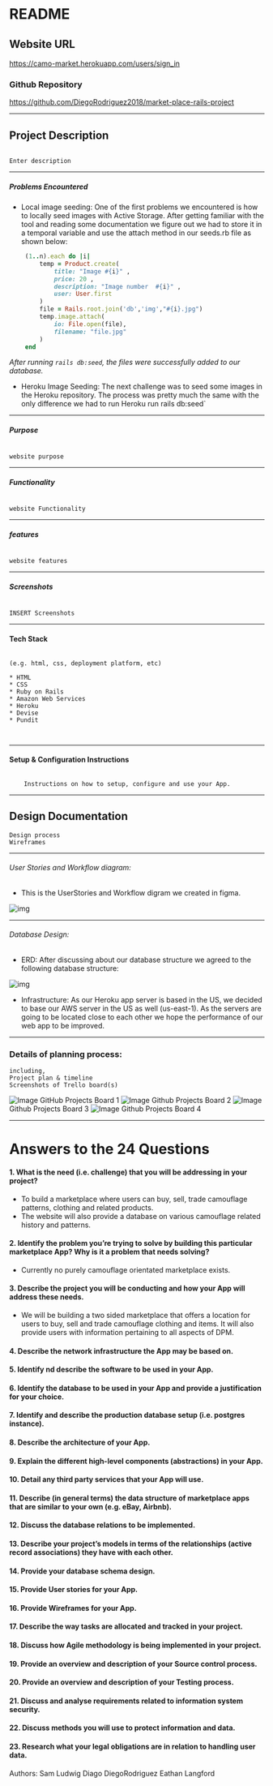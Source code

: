 # README

## Website URL
https://camo-market.herokuapp.com/users/sign_in

### Github Repository
https://github.com/DiegoRodriguez2018/market-place-rails-project
___________________________________________________
## Project Description
```

Enter description

```

___________________________________________________
#####  Problems Encountered


* Local image seeding: One of the first problems we encountered is how to locally seed images with Active Storage. After getting familiar with the tool and reading some documentation we figure out we had to store it in a temporal variable and use the attach method in our seeds.rb file as shown below:
   ``` ruby
    (1..n).each do |i|
        temp = Product.create(
            title: "Image #{i}" ,
            price: 20 ,
            description: "Image number  #{i}" ,
            user: User.first
        )
        file = Rails.root.join('db','img',"#{i}.jpg")
        temp.image.attach(
            io: File.open(file),
            filename: "file.jpg"
        )  
    end
    ```
*After running `rails db:seed`, the files were successfully added to our database.*

* Heroku Image Seeding: The next challenge was to seed some images in the Heroku repository. The process was pretty much the same with the only difference we had to run Heroku run rails db:seed`


___________________________________________________
#####  Purpose
```

website purpose

```
___________________________________________________
#####   Functionality
```

website Functionality

```
___________________________________________________
#####  features
```

website features

```
___________________________________________________
#####  Screenshots
```

INSERT Screenshots

```
___________________________________________________
####  Tech Stack
```

(e.g. html, css, deployment platform, etc)

* HTML
* CSS
* Ruby on Rails
* Amazon Web Services
* Heroku
* Devise
* Pundit



```
___________________________________________________
####  Setup & Configuration Instructions
```

    Instructions on how to setup, configure and use your App.

```
___________________________________________________
## Design Documentation
```
Design process
Wireframes
```
___________________________________________________

###### User Stories and Workflow diagram:
* This is the UserStories and Workflow digram we created in figma.

![img](readme-images/stories.png)

___________________________________________________

###### Database Design:
* ERD: After discussing about our database structure we agreed to the following database structure:

![img](readme-images/database-design.png)
* Infrastructure: As our Heroku app server is based in the US, we decided to base our AWS server in the US as well (us-east-1). As the servers are going to be located close to each other we hope the performance of our web app to be improved.

___________________________________________________
### Details of planning process:
```
including,
Project plan & timeline
Screenshots of Trello board(s)
```

![Image](readme-images/githubprojects1.png) GitHub Projects Board 1
![Image](readme-images/githubprojects2.png) Github Projects Board 2
![Image](readme-images/githubprojects3.png) Github Projects Board 3
![Image](readme-images/githubprojects4.png) Github Projects Board 4

___________________________________________________
# Answers to the 24 Questions



#### 1. What is the need (i.e. challenge) that you will be addressing in your project?

* To build a marketplace where users can buy, sell, trade camouflage patterns, clothing and related products.
* The website will also provide a database on various camouflage related history and patterns.

#### 2. Identify the problem you’re trying to solve by building this particular marketplace App? Why is it a problem that needs solving?

* Currently no purely camouflage orientated marketplace exists.

#### 3. Describe the project you will be conducting and how your App will address these needs.

* We will be building a two sided marketplace that offers a location for users to buy, sell and trade camouflage clothing and items. It will also provide users with information pertaining to all aspects of DPM.

#### 4. Describe the network infrastructure the App may be based on.
#### 5. Identify nd describe the software to be used in your App.
#### 6. Identify the database to be used in your App and provide a justification for your choice.
#### 7. Identify and describe the production database setup (i.e. postgres instance).
#### 8. Describe the architecture of your App.
#### 9. Explain the different high-level components (abstractions) in your App.
#### 10. Detail any third party services that your App will use.
#### 11. Describe (in general terms) the data structure of marketplace apps that are similar to your own (e.g. eBay,   Airbnb).
#### 12. Discuss the database relations to be implemented.
#### 13. Describe your project’s models in terms of the relationships (active record associations) they have with each other.
#### 14. Provide your database schema design.
#### 15. Provide User stories for your App.
#### 16. Provide Wireframes for your App.
#### 17. Describe the way tasks are allocated and tracked in your project.
#### 18. Discuss how Agile methodology is being implemented in your project.
#### 19. Provide an overview and description of your Source control process.
#### 20. Provide an overview and description of your Testing process.
#### 21. Discuss and analyse requirements related to information system security.
#### 22. Discuss methods you will use to protect information and data.
#### 23. Research what your legal obligations are in relation to handling user data.

Authors:
Sam Ludwig
Diago DiegoRodriguez
Eathan Langford
